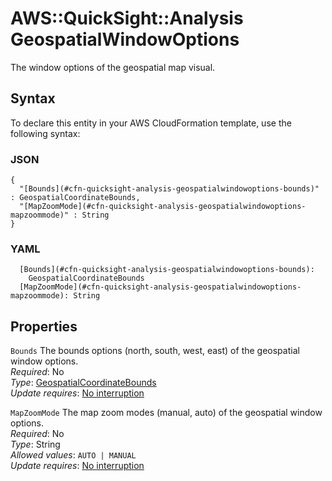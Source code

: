 # AWS::QuickSight::Analysis GeospatialWindowOptions<a name="aws-properties-quicksight-analysis-geospatialwindowoptions"></a>

The window options of the geospatial map visual\.

## Syntax<a name="aws-properties-quicksight-analysis-geospatialwindowoptions-syntax"></a>

To declare this entity in your AWS CloudFormation template, use the following syntax:

### JSON<a name="aws-properties-quicksight-analysis-geospatialwindowoptions-syntax.json"></a>

```
{
  "[Bounds](#cfn-quicksight-analysis-geospatialwindowoptions-bounds)" : GeospatialCoordinateBounds,
  "[MapZoomMode](#cfn-quicksight-analysis-geospatialwindowoptions-mapzoommode)" : String
}
```

### YAML<a name="aws-properties-quicksight-analysis-geospatialwindowoptions-syntax.yaml"></a>

```
  [Bounds](#cfn-quicksight-analysis-geospatialwindowoptions-bounds):
    GeospatialCoordinateBounds
  [MapZoomMode](#cfn-quicksight-analysis-geospatialwindowoptions-mapzoommode): String
```

## Properties<a name="aws-properties-quicksight-analysis-geospatialwindowoptions-properties"></a>

`Bounds` <a name="cfn-quicksight-analysis-geospatialwindowoptions-bounds"></a>
The bounds options \(north, south, west, east\) of the geospatial window options\.  
_Required_: No  
_Type_: [GeospatialCoordinateBounds](aws-properties-quicksight-analysis-geospatialcoordinatebounds.md)  
_Update requires_: [No interruption](https://docs.aws.amazon.com/AWSCloudFormation/latest/UserGuide/using-cfn-updating-stacks-update-behaviors.html#update-no-interrupt)

`MapZoomMode` <a name="cfn-quicksight-analysis-geospatialwindowoptions-mapzoommode"></a>
The map zoom modes \(manual, auto\) of the geospatial window options\.  
_Required_: No  
_Type_: String  
_Allowed values_: `AUTO | MANUAL`  
_Update requires_: [No interruption](https://docs.aws.amazon.com/AWSCloudFormation/latest/UserGuide/using-cfn-updating-stacks-update-behaviors.html#update-no-interrupt)
